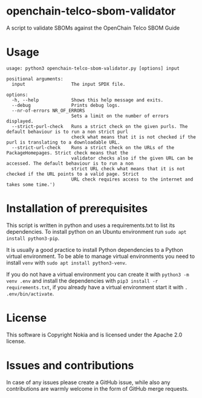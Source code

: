 # openchain-telco-sbom-validator

A script to validate SBOMs against the OpenChain Telco SBOM Guide

# Usage

```
usage: python3 openchain-telco-sbom-validator.py [options] input

positional arguments:
  input                 The input SPDX file.

options:
  -h, --help            Shows this help message and exits.
  --debug               Prints debug logs.
  --nr-of-errors NR_OF_ERRORS
                        Sets a limit on the number of errors displayed.
  --strict-purl-check   Runs a strict check on the given purls. The default behaviour is to run a non strict purl
                        check what means that it is not checked if the purl is translating to a downloadable URL.
  --strict-url-check    Runs a strict check on the URLs of the PackageHomepages. Strict check means that the
                        validator checks also if the given URL can be accessed. The default behaviour is to run a non
                        strict URL check what means that it is not checked if the URL points to a valid page. Strict
                        URL check requires access to the internet and takes some time.')
```


# Installation of prerequisites

This script is written in python and uses a requirements.txt to list its dependencies. To install python on an Ubuntu
environment run `sudo apt install python3-pip`.

It is usually a good practice to install Python dependencies to a Python virtual environment. To be able to manage
virtual environments you need to install `venv` with `sudo apt install python3-venv`.

If you do not have a virtual environment you can create it with `python3 -m venv .env` and install the dependencies with
`pip3 install -r requirements.txt`, if you already have a virtual environment start it with `. .env/bin/activate`.

# License

This software is Copyright Nokia and is licensed under the Apache 2.0 license.

# Issues and contributions

In case of any issues please create a GitHub issue, while also any contributions are warmly welcome in the form of
GitHub merge requests.
